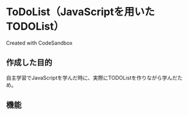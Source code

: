 # ToDoList（JavaScriptを用いたTODOList）
Created with CodeSandbox

## 作成した目的
自主学習でJavaScriptを学んだ時に、実際にTODOListを作りながら学んだため。

## 機能
